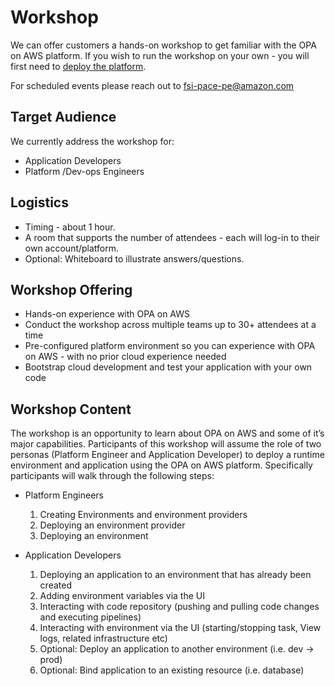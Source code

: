 # Workshop

We can offer customers a hands-on workshop to get familiar with the OPA on AWS platform.
If you wish to run the workshop on your own - you will first need to [deploy the platform](/docs/category/getting-started).

For scheduled events please reach out to fsi-pace-pe@amazon.com

## Target Audience
We currently address the workshop for:

* Application Developers
* Platform /Dev-ops Engineers

## Logistics

* Timing - about 1 hour.
* A room that supports the number of attendees - each will log-in to their own account/platform.
* Optional: Whiteboard to illustrate answers/questions.

## Workshop Offering

* Hands-on experience with OPA on AWS
* Conduct the workshop across multiple teams up to 30+ attendees at a time
* Pre-configured platform environment so you can experience with OPA on AWS - with no prior cloud experience needed
* Bootstrap cloud development and test your application with your own code

## Workshop Content

The workshop is an opportunity to learn about OPA on AWS and some of it’s major capabilities. Participants of this workshop will assume the role of two personas (Platform Engineer and Application Developer) to deploy a runtime environment and application using the OPA on AWS platform. Specifically participants will walk through the following steps:


* Platform Engineers
    1. Creating Environments and environment providers 
    2. Deploying an environment provider
    3. Deploying an environment


* Application Developers
    1. Deploying an application to an environment that has already been created
    2. Adding environment variables via the UI
    3. Interacting with code repository (pushing and pulling code changes and executing pipelines)
    4. Interacting with environment via the UI (starting/stopping task, View logs, related infrastructure etc)
    5. Optional: Deploy an application to another environment (i.e. dev → prod)
    6. Optional: Bind application to an existing resource (i.e. database)

